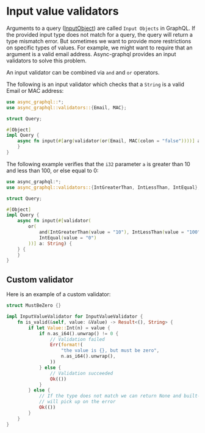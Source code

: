 # Input value validators


Arguments to a query ([InputObject](define_input_object.md)) are called `Input Objects` in GraphQL. If the provided input type does not match for a query, the query will return a type mismatch error. But sometimes we want to provide more restrictions on specific types of values. For example, we might want to require that an argument is a valid email address. Async-graphql provides an input validators to solve this problem.

An input validator can be combined via `and` and `or` operators.


The following is an input validator which checks that a `String` is a valid Email or MAC address:


```rust
use async_graphql::*;
use async_graphql::validators::{Email, MAC};

struct Query;

#[Object]
impl Query {
    async fn input(#[arg(validator(or(Email, MAC(colon = "false"))))] a: String) {
    }
}
```


The following example verifies that the `i32` parameter `a` is greater than 10 and less than 100, or else equal to 0:

```rust
use async_graphql:*;
use async_graphql::validators::{IntGreaterThan, IntLessThan, IntEqual};

struct Query;

#[Object]
impl Query {
    async fn input(#[validator(
        or(
            and(IntGreaterThan(value = "10"), IntLessThan(value = "100")),
            IntEqual(value = "0")
        ))] a: String) {
    } {
    }
}
```

## Custom validator

Here is an example of a custom validator:

```rust
struct MustBeZero {}

impl InputValueValidator for InputValueValidator {
    fn is_valid(&self, value: &Value) -> Result<(), String> {
        if let Value::Int(n) = value {
            if n.as_i64().unwrap() != 0 {
                // Validation failed
                Err(format!(
                    "the value is {}, but must be zero",
                    n.as_i64().unwrap(),
                ))
            } else {
                // Validation succeeded
                Ok(())
            }
        } else {
            // If the type does not match we can return None and built-in validations
            // will pick up on the error
            Ok(())
        }
    }
}
```
